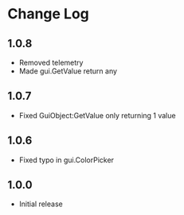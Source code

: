# Change Log

## 1.0.8
- Removed telemetry
- Made gui.GetValue return any

## 1.0.7
- Fixed GuiObject:GetValue only returning 1 value

## 1.0.6
- Fixed typo in gui.ColorPicker

## 1.0.0

- Initial release
